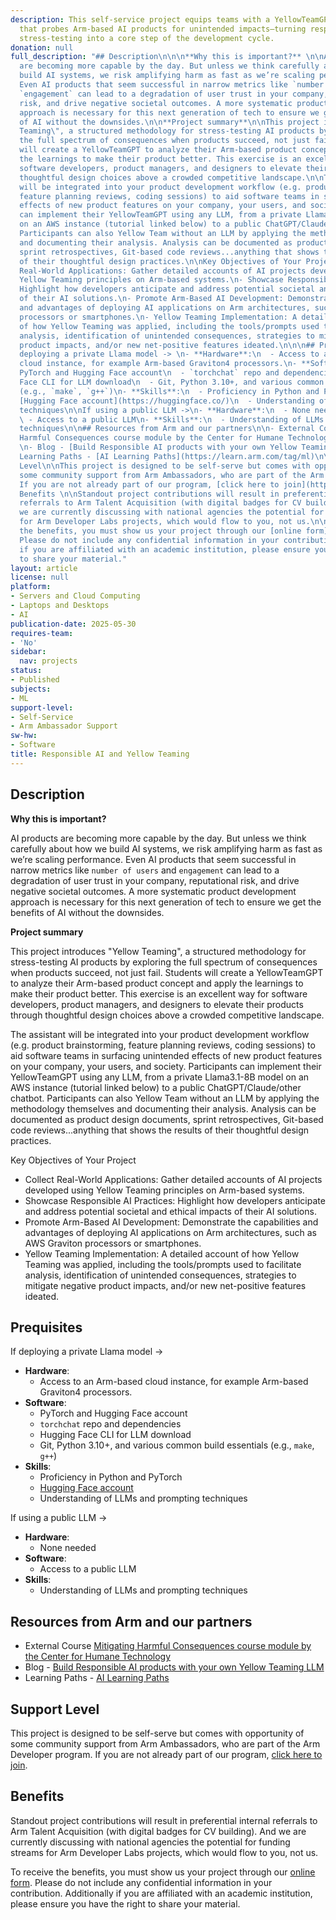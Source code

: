 ```yaml
---
description: This self-service project equips teams with a YellowTeamGPT workflow
  that probes Arm-based AI products for unintended impacts—turning responsible-AI
  stress-testing into a core step of the development cycle.
donation: null
full_description: "## Description\n\n\n**Why this is important?** \n\nAI products
  are becoming more capable by the day. But unless we think carefully about how we
  build AI systems, we risk amplifying harm as fast as we’re scaling performance.
  Even AI products that seem successful in narrow metrics like `number of users` and
  `engagement` can lead to a degradation of user trust in your company, reputational
  risk, and drive negative societal outcomes. A more systematic product development
  approach is necessary for this next generation of tech to ensure we get the benefits
  of AI without the downsides.\n\n**Project summary**\n\nThis project introduces \"Yellow
  Teaming\", a structured methodology for stress-testing AI products by exploring
  the full spectrum of consequences when products succeed, not just fail. Students
  will create a YellowTeamGPT to analyze their Arm-based product concept and apply
  the learnings to make their product better. This exercise is an excellent way for
  software developers, product managers, and designers to elevate their products through
  thoughtful design choices above a crowded competitive landscape.\n\nThe assistant
  will be integrated into your product development workflow (e.g. product brainstorming,
  feature planning reviews, coding sessions) to aid software teams in surfacing unintended
  effects of new product features on your company, your users, and society. Participants
  can implement their YellowTeamGPT using any LLM, from a private Llama3.1-8B model
  on an AWS instance (tutorial linked below) to a public ChatGPT/Claude/other chatbot.
  Participants can also Yellow Team without an LLM by applying the methodology themselves
  and documenting their analysis. Analysis can be documented as product design documents,
  sprint retrospectives, Git-based code reviews...anything that shows the results
  of their thoughtful design practices.\n\nKey Objectives of Your Project\n- Collect
  Real-World Applications: Gather detailed accounts of AI projects developed using
  Yellow Teaming principles on Arm-based systems.\n- Showcase Responsible AI Practices:
  Highlight how developers anticipate and address potential societal and ethical impacts
  of their AI solutions.\n- Promote Arm-Based AI Development: Demonstrate the capabilities
  and advantages of deploying AI applications on Arm architectures, such as AWS Graviton
  processors or smartphones.\n- Yellow Teaming Implementation: A detailed account
  of how Yellow Teaming was applied, including the tools/prompts used to facilitate
  analysis, identification of unintended consequences, strategies to mitigate negative
  product impacts, and/or new net-positive features ideated.\n\n\n## Prequisites\n\nIf
  deploying a private Llama model -> \n- **Hardware**:\n  - Access to an Arm-based
  cloud instance, for example Arm-based Graviton4 processors.\n- **Software**:\n  -
  PyTorch and Hugging Face account\n  - `torchchat` repo and dependencies\n  - Hugging
  Face CLI for LLM download\n  - Git, Python 3.10+, and various common build essentials
  (e.g., `make`, `g++`)\n- **Skills**:\n  - Proficiency in Python and PyTorch\n  -
  [Hugging Face account](https://huggingface.co/)\n  - Understanding of LLMs and prompting
  techniques\n\nIf using a public LLM ->\n- **Hardware**:\n  - None needed\n- **Software**:\n
  \ - Access to a public LLM\n- **Skills**:\n  - Understanding of LLMs and prompting
  techniques\n\n## Resources from Arm and our partners\n\n- External Course [Mitigating
  Harmful Consequences course module by the Center for Humane Technology](https://www.humanetech.com/course)
  \n- Blog - [Build Responsible AI products with your own Yellow Teaming LLM](https://pytorch.org/blog/build-responsible-ai-products-with-your-own-yellow-teaming-llm/)\n-
  Learning Paths - [AI Learning Paths](https://learn.arm.com/tag/ml)\n\n## Support
  Level\n\nThis project is designed to be self-serve but comes with opportunity of
  some community support from Arm Ambassadors, who are part of the Arm Developer program.
  If you are not already part of our program, [click here to join](https://www.arm.com/resources/developer-program?#register).\n\n\n##
  Benefits \n\nStandout project contributions will result in preferential internal
  referrals to Arm Talent Acquisition (with digital badges for CV building).  And
  we are currently discussing with national agencies the potential for funding streams
  for Arm Developer Labs projects, which would flow to you, not us.\n\nTo receive
  the benefits, you must show us your project through our [online form](https://forms.office.com/e/VZnJQLeRhD).
  Please do not include any confidential information in your contribution. Additionally
  if you are affiliated with an academic institution, please ensure you have the right
  to share your material."
layout: article
license: null
platform:
- Servers and Cloud Computing
- Laptops and Desktops
- AI
publication-date: 2025-05-30
requires-team:
- 'No'
sidebar:
  nav: projects
status:
- Published
subjects:
- ML
support-level:
- Self-Service
- Arm Ambassador Support
sw-hw:
- Software
title: Responsible AI and Yellow Teaming
---
```


## Description


**Why this is important?** 

AI products are becoming more capable by the day. But unless we think carefully about how we build AI systems, we risk amplifying harm as fast as we’re scaling performance. Even AI products that seem successful in narrow metrics like `number of users` and `engagement` can lead to a degradation of user trust in your company, reputational risk, and drive negative societal outcomes. A more systematic product development approach is necessary for this next generation of tech to ensure we get the benefits of AI without the downsides.

**Project summary**

This project introduces "Yellow Teaming", a structured methodology for stress-testing AI products by exploring the full spectrum of consequences when products succeed, not just fail. Students will create a YellowTeamGPT to analyze their Arm-based product concept and apply the learnings to make their product better. This exercise is an excellent way for software developers, product managers, and designers to elevate their products through thoughtful design choices above a crowded competitive landscape.

The assistant will be integrated into your product development workflow (e.g. product brainstorming, feature planning reviews, coding sessions) to aid software teams in surfacing unintended effects of new product features on your company, your users, and society. Participants can implement their YellowTeamGPT using any LLM, from a private Llama3.1-8B model on an AWS instance (tutorial linked below) to a public ChatGPT/Claude/other chatbot. Participants can also Yellow Team without an LLM by applying the methodology themselves and documenting their analysis. Analysis can be documented as product design documents, sprint retrospectives, Git-based code reviews...anything that shows the results of their thoughtful design practices.

Key Objectives of Your Project
- Collect Real-World Applications: Gather detailed accounts of AI projects developed using Yellow Teaming principles on Arm-based systems.
- Showcase Responsible AI Practices: Highlight how developers anticipate and address potential societal and ethical impacts of their AI solutions.
- Promote Arm-Based AI Development: Demonstrate the capabilities and advantages of deploying AI applications on Arm architectures, such as AWS Graviton processors or smartphones.
- Yellow Teaming Implementation: A detailed account of how Yellow Teaming was applied, including the tools/prompts used to facilitate analysis, identification of unintended consequences, strategies to mitigate negative product impacts, and/or new net-positive features ideated.


## Prequisites

If deploying a private Llama model -> 
- **Hardware**:
  - Access to an Arm-based cloud instance, for example Arm-based Graviton4 processors.
- **Software**:
  - PyTorch and Hugging Face account
  - `torchchat` repo and dependencies
  - Hugging Face CLI for LLM download
  - Git, Python 3.10+, and various common build essentials (e.g., `make`, `g++`)
- **Skills**:
  - Proficiency in Python and PyTorch
  - [Hugging Face account](https://huggingface.co/)
  - Understanding of LLMs and prompting techniques

If using a public LLM ->
- **Hardware**:
  - None needed
- **Software**:
  - Access to a public LLM
- **Skills**:
  - Understanding of LLMs and prompting techniques

## Resources from Arm and our partners

- External Course [Mitigating Harmful Consequences course module by the Center for Humane Technology](https://www.humanetech.com/course) 
- Blog - [Build Responsible AI products with your own Yellow Teaming LLM](https://pytorch.org/blog/build-responsible-ai-products-with-your-own-yellow-teaming-llm/)
- Learning Paths - [AI Learning Paths](https://learn.arm.com/tag/ml)

## Support Level

This project is designed to be self-serve but comes with opportunity of some community support from Arm Ambassadors, who are part of the Arm Developer program. If you are not already part of our program, [click here to join](https://www.arm.com/resources/developer-program?#register).


## Benefits 

Standout project contributions will result in preferential internal referrals to Arm Talent Acquisition (with digital badges for CV building).  And we are currently discussing with national agencies the potential for funding streams for Arm Developer Labs projects, which would flow to you, not us.

To receive the benefits, you must show us your project through our [online form](https://forms.office.com/e/VZnJQLeRhD). Please do not include any confidential information in your contribution. Additionally if you are affiliated with an academic institution, please ensure you have the right to share your material.